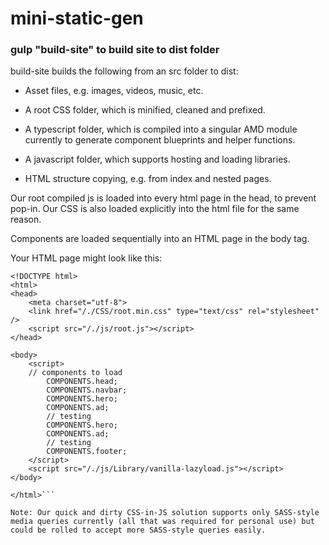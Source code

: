 # mini-static-gen

### gulp "build-site" to build site to dist folder

build-site builds the following from an src folder to dist:

* Asset files, e.g. images, videos, music, etc.
  
* A root CSS folder, which is minified, cleaned and prefixed.
  
* A typescript folder, which is compiled into a singular AMD module currently to generate component blueprints and helper functions.
  
* A javascript folder, which supports hosting and loading libraries.
  
* HTML structure copying, e.g. from index and nested pages.

Our root compiled js is loaded into every html page in the head, to prevent pop-in. Our CSS is also loaded explicitly into the html file for the same reason.

Components are loaded sequentially into an HTML page in the body tag.

Your HTML page might look like this:

```
<!DOCTYPE html>
<html>
<head>
    <meta charset="utf-8">
    <link href="/./CSS/root.min.css" type="text/css" rel="stylesheet" />
    <script src="/./js/root.js"></script>
</head>

<body>
    <script>
    // components to load
        COMPONENTS.head; 
        COMPONENTS.navbar; 
        COMPONENTS.hero; 
        COMPONENTS.ad; 
        // testing
        COMPONENTS.hero; 
        COMPONENTS.ad; 
        // testing
        COMPONENTS.footer;
    </script>
    <script src="/./js/Library/vanilla-lazyload.js"></script>
</body>

</html>```

Note: Our quick and dirty CSS-in-JS solution supports only SASS-style media queries currently (all that was required for personal use) but could be rolled to accept more SASS-style queries easily.
